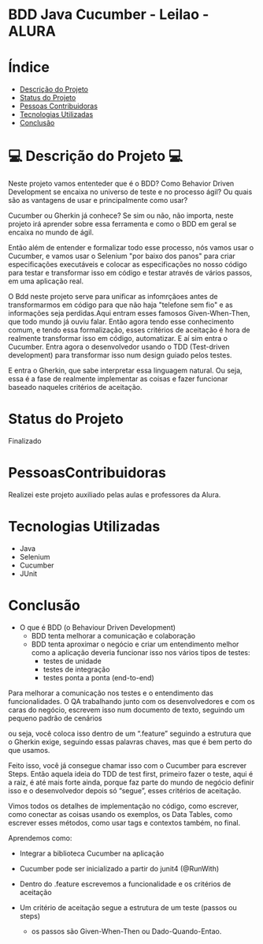 
# BDD Java Cucumber - Leilao - ALURA

# Índice 

* [Descrição do Projeto](#descrição-do-projeto)
* [Status do Projeto](#status-do-Projeto)
* [Pessoas Contribuidoras](#pessoas-contribuidoras)
* [Tecnologias Utilizadas](#tecnologias-utilizadas)
* [Conclusão](#conclusão)

# 💻 Descrição do Projeto 💻

Neste projeto vamos ententeder que é o BDD? Como  Behavior Driven Development se encaixa no universo de teste e no processo ágil? Ou quais são as vantagens de usar e principalmente como usar?

Cucumber ou Gherkin já conhece? Se sim ou não, não importa, neste projeto irá aprender sobre essa ferramenta e como o BDD em geral se encaixa no mundo de ágil.

Então além de entender e formalizar todo esse processo, nós vamos usar o Cucumber, e vamos usar o Selenium "por baixo dos panos" para criar especificações executáveis e colocar as especificações no nosso código para testar e transformar isso em código e testar através de vários passos, em uma aplicação real.

O Bdd neste projeto serve para unificar as infomrçãoes antes de transformarmos  em código para que não haja "telefone sem fio" e as informações seja perdidas.Aqui entram esses famosos Given-When-Then, que todo mundo já ouviu falar.
Então  agora tendo esse conhecimento comum, e tendo essa formalização, esses critérios de aceitação é hora de realmente transformar isso em código, automatizar. E aí sim entra o Cucumber. Entra agora o desenvolvedor usando o TDD (Test-driven development) para transformar isso num design guiado pelos testes.

E entra o Gherkin, que sabe interpretar essa linguagem natural. Ou seja, essa é a fase de realmente implementar as coisas e fazer funcionar baseado naqueles critérios de aceitação.



# Status do Projeto
Finalizado


# PessoasContribuidoras
 Realizei este projeto auxiliado pelas aulas e professores da Alura.
 
 # Tecnologias Utilizadas
- Java
- Selenium
- Cucumber
- JUnit
 
# Conclusão

- O que é BDD (o Behaviour Driven Development)
  - BDD tenta melhorar a comunicação e colaboração
  - BDD tenta aproximar o negócio e criar um entendimento melhor como a aplicação deveria funcionar isso nos vários tipos de testes:
    - testes de unidade
    - testes de integração
    - testes ponta a ponta (end-to-end)
    
 Para melhorar a comunicação nos testes e o entendimento das funcionalidades. O QA trabalhando junto com os desenvolvedores e com os caras do negócio, escrevem isso num documento de texto, seguindo um pequeno padrão de cenários

ou seja, você coloca isso dentro de um “.feature” seguindo a estrutura que o Gherkin exige, seguindo essas palavras chaves, mas que é bem perto do que usamos.

 Feito isso, você já consegue chamar isso com o Cucumber para escrever  Steps.  Então aquela ideia do TDD de test first, primeiro fazer o teste, aqui é a raiz, é até mais forte ainda, porque faz parte do mundo de negócio definir isso e o desenvolvedor depois só “segue”, esses critérios de aceitação.

Vimos todos os detalhes de implementação no código, como escrever, como conectar as coisas usando os exemplos, os Data Tables, como escrever esses métodos, como usar tags e contextos também, no final.

Aprendemos como: 
- Integrar a biblioteca Cucumber na aplicação
- Cucumber pode ser inicializado a partir do junit4 (@RunWith)

- Dentro do .feature escrevemos a funcionalidade e os critérios de aceitação
- Um critério de aceitação segue a estrutura de um teste (passos ou steps)
  - os passos são Given-When-Then ou Dado-Quando-Entao.

